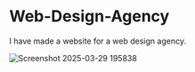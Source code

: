 # Web-Design-Agency
 I have made a website for a web design agency.


![Screenshot 2025-03-29 195838](https://github.com/user-attachments/assets/11bcbe77-5a05-41d4-897a-3ab753d75281)

